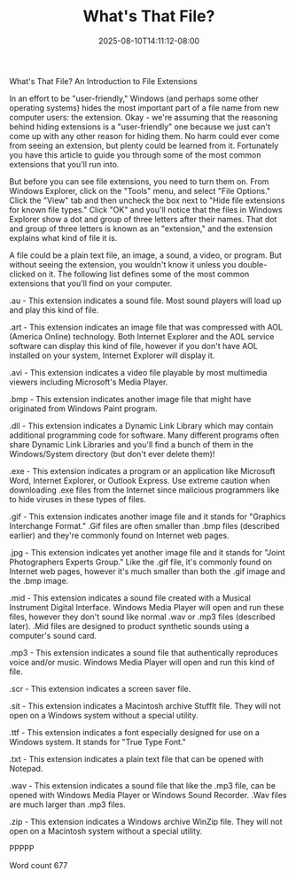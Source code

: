 ﻿---
title: "What's That File?"
date: 2025-08-10T14:11:12-08:00
description: "TXT Tips for Web Success"
featured_image: "/images/TXT.jpg"
tags: ["TXT"]
---

What's That File?
An Introduction to File Extensions

In an effort to be "user-friendly," Windows (and perhaps some other operating systems) hides the most important part of a file name from new computer users: the extension. Okay - we're assuming that the reasoning behind hiding extensions is a "user-friendly" one because we just can't come up with any other reason for hiding them. No harm could ever come from seeing an extension, but plenty could be learned from it. Fortunately you have this article to guide you through some of the most common extensions that you'll run into.

But before you can see file extensions, you need to turn them on. From Windows Explorer, click on the "Tools" menu, and select "File Options." Click the "View" tab and then uncheck the box next to "Hide file extensions for known file types." Click "OK" and you'll notice that the files in Windows Explorer show a dot and group of three letters after their names. That dot and group of three letters is known as an "extension," and the extension explains what kind of file it is.

A file could be a plain text file, an image, a sound, a video, or program. But without seeing the extension, you wouldn't know it unless you double-clicked on it. The following list defines some of the most common extensions that you'll find on your computer. 

.au - This extension indicates a sound file. Most sound players will load up and play this kind of file.

.art - This extension indicates an image file that was compressed with AOL (America Online) technology. Both Internet Explorer and the AOL service software can display this kind of file, however if you don't have AOL installed on your system, Internet Explorer will display it. 

.avi - This extension indicates a video file playable by most multimedia viewers including Microsoft's Media Player.

.bmp - This extension indicates another image file that might have originated from Windows Paint program. 

.dll - This extension indicates a Dynamic Link Library which may contain additional programming code for software. Many different programs often share Dynamic Link Libraries and you'll find a bunch of them in the Windows/System directory (but don't ever delete them)!

.exe - This extension indicates a program or an application like Microsoft Word, Internet Explorer, or Outlook Express. Use extreme caution when downloading .exe files from the Internet since malicious programmers like to hide viruses in these types of files. 

.gif - This extension indicates another image file and it stands for "Graphics Interchange Format." .Gif files are often smaller than .bmp files (described earlier) and they're commonly found on Internet web pages.
 
.jpg - This extension indicates yet another image file and it stands for "Joint Photographers Experts Group." Like the .gif file, it's commonly found on Internet web pages, however it's much smaller than both the .gif image and the .bmp image.

.mid - This extension indicates a sound file created with a Musical Instrument Digital Interface. Windows Media Player will open and run these files, however they don't sound like normal .wav or .mp3 files (described later). .Mid files are designed to product synthetic sounds using a computer's sound card.

.mp3 - This extension indicates a sound file that authentically reproduces voice and/or music. Windows Media Player will open and run this kind of file.

.scr  - This extension indicates a screen saver file.

.sit - This extension indicates a Macintosh archive StuffIt file. They will not open on a Windows system without a special utility. 

.ttf  - This extension indicates a font especially designed for use on a Windows system. It stands for "True Type Font."

.txt - This extension indicates a plain text file that can be opened with Notepad.

.wav  - This extension indicates a sound file that like the .mp3 file, can be opened with Windows Media Player or Windows Sound Recorder. .Wav files are much larger than .mp3 files.

.zip - This extension indicates a Windows archive WinZip file. They will not open on a Macintosh system without a special utility.

PPPPP

Word count 677

